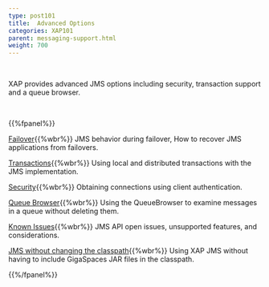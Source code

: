 ```yaml
---
type: post101
title:  Advanced Options
categories: XAP101
parent: messaging-support.html
weight: 700
---
```


<br>

XAP provides advanced JMS options including security, transaction support and a queue browser.

<br>

{{%fpanel%}}

[Failover](./jms-failover.html){{%wbr%}}
JMS behavior during failover, How to recover JMS applications from failovers.

[Transactions](./jms-transactions-in-gigaspaces.html){{%wbr%}}
Using local and distributed transactions with the JMS implementation.

[Security](./jms-user-security.html){{%wbr%}}
Obtaining connections using client authentication.

[Queue Browser](./jms-queue-browser.html){{%wbr%}}
Using the QueueBrowser to examine messages in a queue without deleting them.

[Known Issues](./jms-known-issues-and-considerations.html){{%wbr%}}
JMS API open issues, unsupported features, and considerations.

[JMS without changing the classpath](./jms-without-changing-the-classpath.html){{%wbr%}}
Using XAP JMS without having to include GigaSpaces JAR files in the classpath.

{{%/fpanel%}}




